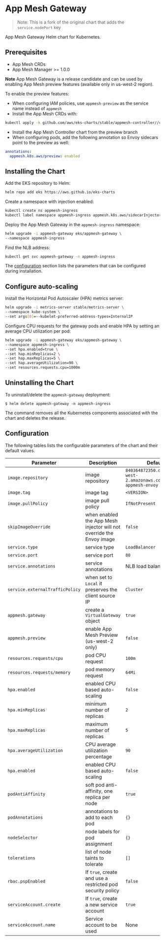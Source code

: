 # App Mesh Gateway

> Note: This is a fork of the original chart that adds the `service.nodePort` key

App Mesh Gateway Helm chart for Kubernetes. 

## Prerequisites

* App Mesh CRDs
* App Mesh Manager >= 1.0.0

**Note** App Mesh Gateway is a release candidate and can be used by
enabling App Mesh preview features (available only in us-west-2 region).

To enable the preview features:

* When configuring IAM policies, use `appmesh-preview` as the service name instead of `appmesh`
* Install the App Mesh CRDs with:
```sh
kubectl apply -k github.com/aws/eks-charts/stable/appmesh-controller//crds?ref=preview
```
* Install the App Mesh Controller chart from the preview branch
* When configuring pods, add the following annotation so Envoy sidecars point to the preview as well:
```yaml
annotations:
  appmesh.k8s.aws/preview: enabled
```

## Installing the Chart

Add the EKS repository to Helm:

```sh
helm repo add eks https://aws.github.io/eks-charts
```

Create a namespace with injection enabled:

```sh
kubectl create ns appmesh-ingress
kubectl label namespace appmesh-ingress appmesh.k8s.aws/sidecarInjectorWebhook=enabled
```

Deploy the App Mesh Gateway in the `appmesh-ingress` namespace:

```sh
helm upgrade -i appmesh-gateway eks/appmesh-gateway \
--namespace appmesh-ingress
```

Find the NLB address:

```sh
kubectl get svc appmesh-gateway -n appmesh-ingress
```

The [configuration](#configuration) section lists the parameters that can be configured during installation.

## Configure auto-scaling

Install the Horizontal Pod Autoscaler (HPA) metrics server:

```sh
helm upgrade -i metrics-server stable/metrics-server \
--namespace kube-system \
--set args[0]=--kubelet-preferred-address-types=InternalIP
```

Configure CPU requests for the gateway pods and enable HPA by setting an average CPU utilization per pod:

```sh
helm upgrade -i appmesh-gateway eks/appmesh-gateway \
--namespace appmesh-ingress \
--set hpa.enabled=true \
--set hap.minReplicas=2 \
--set hap.maxReplicas=5 \
--set hap.averageUtilization=90 \
--set resources.requests.cpu=1000m
```

## Uninstalling the Chart

To uninstall/delete the `appmesh-gateway` deployment:

```console
$ helm delete appmesh-gateway -n appmesh-ingress
```

The command removes all the Kubernetes components associated with the chart and deletes the release.

## Configuration

The following tables lists the configurable parameters of the chart and their default values.

Parameter | Description | Default
--- | --- | ---
`image.repository` | image repository | `840364872350.dkr.ecr.us-west-2.amazonaws.com/aws-appmesh-envoy`
`image.tag` | image tag | `<VERSION>`
`image.pullPolicy` | image pull policy | `IfNotPresent`
`skipImageOverride` | when enabled the App Mesh injector will not override the Envoy image | `false`
`service.type` | service type  | `LoadBalancer`
`service.port` | service port  | `80`
`service.annotations` | service annotations | NLB load balancer type
`service.externalTrafficPolicy` | when set to `Local` it preserves the client source IP  | `Cluster`
`appmesh.gateway` | create a `VirtualGateway` object  | `true`
`appmesh.preview` | enable App Mesh Preview (us-west-2 only)  | `false`
`resources.requests/cpu` | pod CPU request | `100m`
`resources.requests/memory` | pod memory request | `64Mi`
`hpa.enabled` | enabled CPU based auto-scaling | `false`
`hpa.minReplicas` | minimum number of replicas | `2`
`hpa.maxReplicas` | maximum number of replicas | `5`
`hpa.averageUtilization` | CPU average utilization percentage | `90`
`hpa.enabled` | enabled CPU based auto-scaling | `false`
`podAntiAffinity` | soft pod anti-affinity, one replica per node | `true`
`podAnnotations` | annotations to add to each pod | `{}`
`nodeSelector` | node labels for pod assignment | `{}`
`tolerations` | list of node taints to tolerate | `[]`
`rbac.pspEnabled` | If `true`, create and use a restricted pod security policy | `false`
`serviceAccount.create` | If `true`, create a new service account | `true`
`serviceAccount.name` | Service account to be used | None
